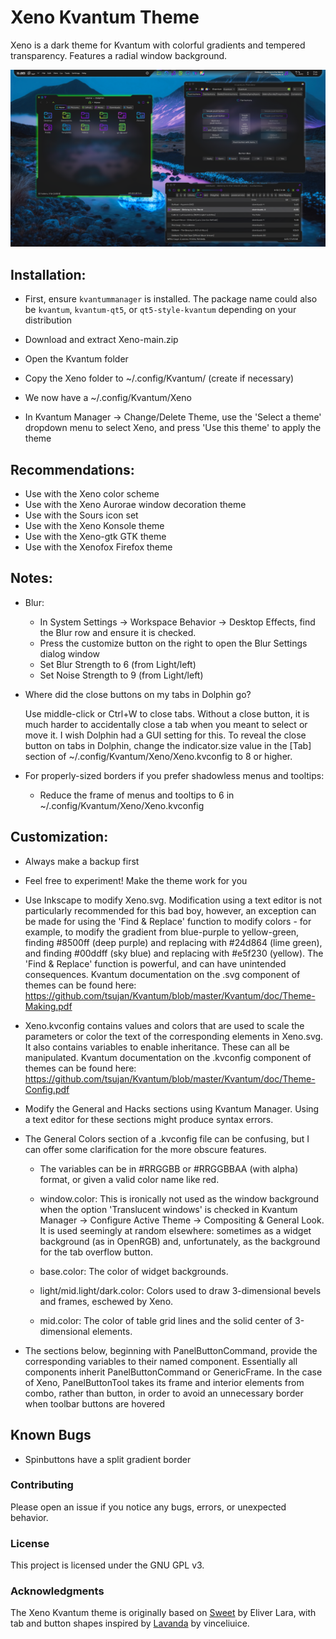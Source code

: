 # Xeno Kvantum Theme

Xeno is a dark theme for Kvantum with colorful gradients and tempered transparency. Features a radial window background.

![screenshot of Xeno Kvantum theme](screenshots/screenshot_1.png)

## Installation:

- First, ensure `kvantummanager` is installed. The package name could also be `kvantum`, `kvantum-qt5`, or `qt5-style-kvantum` depending on your distribution

- Download and extract Xeno-main.zip
- Open the Kvantum folder
- Copy the Xeno folder to ~/.config/Kvantum/ (create if necessary)
- We now have a ~/.config/Kvantum/Xeno
- In Kvantum Manager -> Change/Delete Theme, use the 'Select a theme' dropdown menu to select Xeno, and press 'Use this theme' to apply the theme

## Recommendations:

- Use with the Xeno color scheme
- Use with the Xeno Aurorae window decoration theme
- Use with the Sours icon set
- Use with the Xeno Konsole theme
- Use with the Xeno-gtk GTK theme
- Use with the Xenofox Firefox theme

## Notes:

- Blur:

    - In System Settings -> Workspace Behavior -> Desktop Effects, find the Blur row and ensure it is checked.
    - Press the customize button on the right to open the Blur Settings dialog window
    - Set Blur Strength to 6 (from Light/left)
    - Set Noise Strength to 9 (from Light/left)

- Where did the close buttons on my tabs in Dolphin go?

    Use middle-click or Ctrl+W to close tabs. Without a close button, it is much harder to accidentally close a tab when you meant to select or move it. I wish Dolphin had a GUI setting for this. To reveal the close button on tabs in Dolphin, change the indicator.size value in the [Tab] section of ~/.config/Kvantum/Xeno/Xeno.kvconfig to 8 or higher.

- For properly-sized borders if you prefer shadowless menus and tooltips:

    - Reduce the frame of menus and tooltips to 6 in ~/.config/Kvantum/Xeno/Xeno.kvconfig

## Customization:

- Always make a backup first

- Feel free to experiment! Make the theme work for you

- Use Inkscape to modify Xeno.svg. Modification using a text editor is not particularly recommended for this bad boy, however, an exception can be made for using the 'Find & Replace' function to modify colors - for example, to modify the gradient from blue-purple to yellow-green, finding #8500ff (deep purple) and replacing with #24d864 (lime green), and finding #00ddff (sky blue) and replacing with #e5f230 (yellow). The 'Find & Replace' function is powerful, and can have unintended consequences. Kvantum documentation on the .svg component of themes can be found here: https://github.com/tsujan/Kvantum/blob/master/Kvantum/doc/Theme-Making.pdf

- Xeno.kvconfig contains values and colors that are used to scale the parameters or color the text of the corresponding elements in Xeno.svg. It also contains variables to enable inheritance. These can all be manipulated. Kvantum documentation on the .kvconfig component of themes can be found here: https://github.com/tsujan/Kvantum/blob/master/Kvantum/doc/Theme-Config.pdf

- Modify the General and Hacks sections using Kvantum Manager. Using a text editor for these sections might produce syntax errors.

- The General Colors section of a .kvconfig file can be confusing, but I can offer some clarification for the more obscure features.

    - The variables can be in #RRGGBB or #RRGGBBAA (with alpha) format, or given a valid color name like red.

    - window.color: This is ironically not used as the window background when the option 'Translucent windows' is checked in Kvantum Manager -> Configure Active Theme -> Compositing & General Look. It is used seemingly at random elsewhere: sometimes as a widget background (as in OpenRGB) and, unfortunately, as the background for the tab overflow button.

    - base.color: The color of widget backgrounds.

    - light/mid.light/dark.color: Colors used to draw 3-dimensional bevels and frames, eschewed by Xeno.

    - mid.color: The color of table grid lines and the solid center of 3-dimensional elements.

- The sections below, beginning with PanelButtonCommand, provide the corresponding variables to their named component. Essentially all components inherit PanelButtonCommand or GenericFrame. In the case of Xeno, PanelButtonTool takes its frame and interior elements from combo, rather than button, in order to avoid an unnecessary border when toolbar buttons are hovered

## Known Bugs

- Spinbuttons have a split gradient border

### Contributing

Please open an issue if you notice any bugs, errors, or unexpected behavior.

### License

This project is licensed under the GNU GPL v3.

### Acknowledgments

The Xeno Kvantum theme is originally based on [Sweet](https://github.com/EliverLara/Sweet/tree/nova/kde) by Eliver Lara, with tab and button shapes inspired by [Lavanda](https://github.com/vinceliuice/Lavanda-kde) by vinceliuice.
